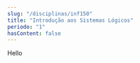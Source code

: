 ```yaml
---
slug: "/disciplinas/inf150"
title: "Introdução aos Sistemas Lógicos"
periodo: "1"
hasContent: false
---
```


Hello
